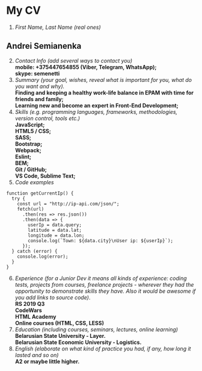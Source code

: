 # My CV

1. *First Name, Last Name (real ones)*<br>
## Andrei Semianenka
2. *Contact Info (add several ways to contact you)*<br>
**mobile: +375447654855 (Viber, Telegram, WhatsApp);**<br>
**skype: semenetti**
3. *Summary (your goal, wishes, reveal what is important for you, what do you want and why).*<br>
**Finding and keeping a healthy work-life balance in EPAM with time for friends and family;**<br>
**Learning new and become an expert in Front-End Development;**<br>
4. *Skills (e.g. programming languages, frameworks, methodologies, version control, tools etc.)*<br>
**JavaScript;**<br>
**HTML5 / CSS;**<br>
**SASS;**<br>
**Bootstrap;**<br>
**Webpack;**<br>
**Eslint;**<br>
**BEM;**<br>
**Git / GitHub;**<br>
**VS Code, Sublime Text;**<br>
5. *Code examples*<br>
```
function getCurrentIp() {
  try {
    const url = "http://ip-api.com/json/";
    fetch(url)
      .then(res => res.json())
      .then(data => {
        userIp = data.query;
        latitude = data.lat;
        longitude = data.lon;
        console.log(`Town: ${data.city}\nUser ip: ${userIp}`);
      });
  } catch (error) {
    console.log(error);
  }
}
```
6. *Experience (for a Junior Dev it means all kinds of experience: coding tests, projects from courses, freelance projects - wherever they had the opportunity to demonstrate skills they have. Also it would be awesome if you add links to source code)*.<br>
**RS 2019 Q3**<br>
**CodeWars**<br>
**HTML Academy**<br>
**Online courses (HTML, CSS, LESS)**
7. *Education (including courses, seminars, lectures, online learning)*<br>
**Belarusian State University - Layer.**<br>
**Belarusian State Economic University - Logistics.**
8. *English (elaborate on what kind of practice you had, if any, how long it lasted and so on)*<br>
**A2 or maybe little higher.**
